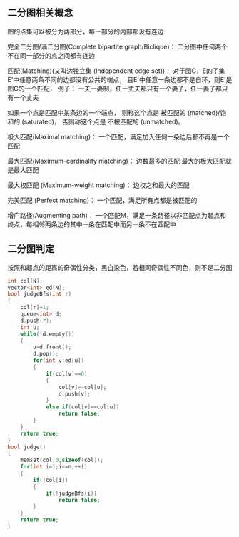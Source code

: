 ## 二分图相关概念
图的点集可以被分为两部分，每一部分的内部都没有连边

完全二分图/满二分图(Complete bipartite graph/Biclique)：
二分图中任何两个不在同一部分的点之间都有连边

匹配(Matching)(又叫边独立集 (Independent edge set))：
对于图G，E的子集E'中任意两条不同的边都没有公共的端点，
且E'中任意一条边都不是自环，则E'是图G的一个匹配，
例子：
一夫一妻制，任一丈夫都只有一个妻子，任一妻子都只有一个丈夫

如果一个点是匹配中某条边的一个端点，
则称这个点是 被匹配的 (matched)/饱和的 (saturated)，
否则称这个点是 不被匹配的 (unmatched)。

极大匹配(Maximal matching)：
一个匹配，满足加入任何一条边后都不再是一个匹配

最大匹配(Maximum-cardinality matching)：
边数最多的匹配
最大的极大匹配就是最大匹配

最大权匹配 (Maximum-weight matching)：
边权之和最大的匹配

完美匹配 (Perfect matching)：
一个匹配，满足所有点都是被匹配的

增广路径(Augmenting path)：
一个匹配M，满足一条路径以非匹配点为起点和终点，每相邻两条边的其中一条在匹配中而另一条不在匹配中
## 二分图判定
按照和起点的距离的奇偶性分类，黑白染色，若相同奇偶性不同色，则不是二分图

```c++
int col[N];
vector<int> ed[N];
bool judgeBfs(int r)
{
    col[r]=1;
    queue<int> d;
    d.push(r);
    int u;
    while(!d.empty())
    {
        u=d.front();
        d.pop();
        for(int v:ed[u])
        {
            if(col[v]==0)
            {
                col[v]=-col[u];
                d.push(v);
            }
            else if(col[v]==col[u])
                return false;
        }
    }
    return true;
}
bool judge()
{
    memset(col,0,sizeof(col));
    for(int i=1;i<=n;++i)
    {
        if(!col[i])
        {
            if(!judgeBfs(i))
                return false;
        }
    }
    return true;
}
```
